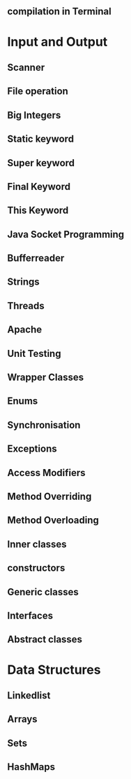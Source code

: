 ## compilation in Terminal 

# Input and Output 

## Scanner

## File operation

## Big Integers

## Static keyword 

## Super keyword

## Final Keyword

## This Keyword


## Java Socket Programming

## Bufferreader

## Strings

## Threads

## Apache

## Unit Testing

## Wrapper Classes

## Enums 

## Synchronisation


## Exceptions

## Access Modifiers


## Method Overriding

## Method Overloading 

## Inner classes 

## constructors

## Generic classes 

## Interfaces

## Abstract classes

# Data Structures

## Linkedlist 

## Arrays

## Sets


## HashMaps



